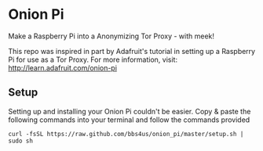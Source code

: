 Onion Pi
========

Make a Raspberry Pi into a Anonymizing Tor Proxy - with meek!

This repo was inspired in part by Adafruit's tutorial in setting up a Raspberry
Pi for use as a Tor Proxy. For more information, visit: http://learn.adafruit.com/onion-pi

Setup
-----
Setting up and installing your Onion Pi couldn't be easier. Copy & paste the following
commands into your terminal and follow the commands provided

    curl -fsSL https://raw.github.com/bbs4us/onion_pi/master/setup.sh | sudo sh

